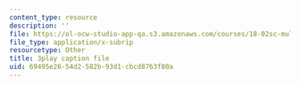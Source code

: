 ```yaml
---
content_type: resource
description: ''
file: https://ol-ocw-studio-app-qa.s3.amazonaws.com/courses/18-02sc-multivariable-calculus-fall-2010/69495e2654d2582b93d1cbcd8763f80a_1ye7dm9aUj0.vtt
file_type: application/x-subrip
resourcetype: Other
title: 3play caption file
uid: 69495e26-54d2-582b-93d1-cbcd8763f80a
---
```

